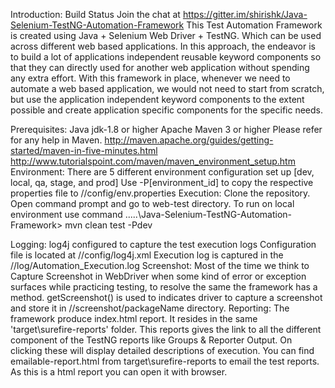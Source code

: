 Introduction: Build Status Join the chat at https://gitter.im/shirishk/Java-Selenium-TestNG-Automation-Framework
This Test Automation Framework is created using Java + Selenium Web Driver + TestNG. Which can be used across different web based applications. In this approach, the endeavor is to build a lot of applications independent reusable keyword components so that they can directly used for another web application without spending any extra effort. With this framework in place, whenever we need to automate a web based application, we would not need to start from scratch, but use the application independent keyword components to the extent possible and create application specific components for the specific needs.

Prerequisites:
Java jdk-1.8 or higher
Apache Maven 3 or higher
Please refer for any help in Maven.
http://maven.apache.org/guides/getting-started/maven-in-five-minutes.html
http://www.tutorialspoint.com/maven/maven_environment_setup.htm
Environment:
There are 5 different environment configuration set up [dev, local, qa, stage, and prod]
Use -P[environment_id] to copy the respective properties file to //config/env.properties
Execution:
Clone the repository.
Open command prompt and go to web-test directory.
To run on local environment use command .....\Java-Selenium-TestNG-Automation-Framework> mvn clean test -Pdev

Logging:
log4j configured to capture the test execution logs
Configuration file is located at //config/log4j.xml
Execution log is captured in the //log/Automation_Execution.log
Screenshot:
Most of the time we think to Capture Screenshot in WebDriver when some kind of error or exception surfaces while practicing testing, to resolve the same the framework has a method.
getScreenshot() is used to indicates driver to capture a screenshot and store it in //screenshot/packageName directory.
Reporting:
The framework produce index.html report. It resides in the same 'target\surefire-reports' folder. This reports gives the link to all the different component of the TestNG reports like Groups & Reporter Output. On clicking these will display detailed descriptions of execution.
You can find emailable-report.html from target\surefire-reports to email the test reports. As this is a html report you can open it with browser.
